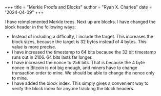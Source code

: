 +++
title = "Merkle Proofs and Blocks"
author = "Ryan X. Charles"
date = "2024-04-09"
+++

I have reimplemented Merkle trees. Next up are blocks. I have changed the block
header in the following ways:

- Instead of including a difficulty, I include the target. This increases the
  block sizes, because the target is 32 bytes instead of 4 bytes. This value is
  more precise.
- I have increased the timestamp to 64 bits because the 32 bit timestamp runs
  out in 2106. 64 bits lasts far longer.
- I have increased the nonce to 256 bits. That is because the 4 byte nonce in
  Bitcoin is not big enough, and miners have to change transaction order to
  mine. We should be able to change the nonce only to mine.
- I have added the block index. This simply gives a convenient way to verify the
  block index for anyone tracking the block headers.
